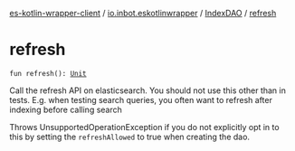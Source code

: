 [es-kotlin-wrapper-client](../../index.md) / [io.inbot.eskotlinwrapper](../index.md) / [IndexDAO](index.md) / [refresh](./refresh.md)

# refresh

`fun refresh(): `[`Unit`](https://kotlinlang.org/api/latest/jvm/stdlib/kotlin/-unit/index.html)

Call the refresh API on elasticsearch. You should not use this other than in tests. E.g. when testing search
queries, you often want to refresh after indexing before calling search

Throws UnsupportedOperationException if you do not explicitly opt in to this by setting the `refreshAllowed` to
true when creating the dao.

